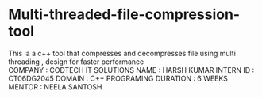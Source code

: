 # Multi-threaded-file-compression-tool
This ia a c++ tool that compresses and decompresses file using multi threading , design for faster performance   
COMPANY : CODTECH IT SOLUTIONS
NAME : HARSH KUMAR
INTERN ID : CT06DG2045
DOMAIN : C++ PROGRAMING
DURATION : 6 WEEKS
MENTOR : NEELA SANTOSH

